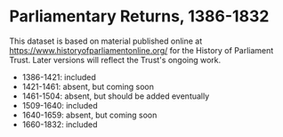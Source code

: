 # Parliamentary Returns, 1386-1832
This dataset is based on material published online at https://www.historyofparliamentonline.org/ for the History of Parliament Trust. Later versions will reflect the Trust's ongoing work.  
<ul>
  <li>1386-1421: included</li>
  <li>1421-1461: absent, but coming soon</li>
  <li>1461-1504: absent, but should be added eventually</li>
  <li>1509-1640: included</li>
  <li>1640-1659: absent, but coming soon</li>
  <li>1660-1832: included</li>
</ul>
